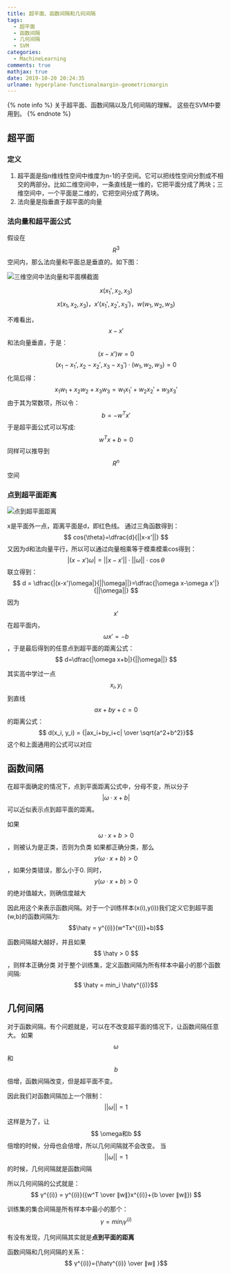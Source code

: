 ```yaml
---
title: 超平面、函数间隔和几何间隔
tags:
  - 超平面
  - 函数间隔
  - 几何间隔
  - SVM
categories:
  - MachineLearning
comments: true
mathjax: true
date: 2019-10-20 20:24:35
urlname: hyperplane-functionalmargin-geometricmargin
---
```


<meta name="referrer" content="no-referrer" />

{% note info %}
关于超平面、函数间隔以及几何间隔的理解。
这些在SVM中要用到。
{% endnote %}
<!--more-->

## 超平面
### 定义
1. 超平面是指n维线性空间中维度为n-1的子空间。它可以把线性空间分割成不相交的两部分。比如二维空间中，一条直线是一维的，它把平面分成了两块；三维空间中，一个平面是二维的，它把空间分成了两块。
2. 法向量是指垂直于超平面的向量

### 法向量和超平面公式
假设在$$R^3$$空间内，那么法向量和平面总是垂直的。如下图：

![三维空间中法向量和平面横截面](https://cdn.jsdelivr.net/gh/HanielF/ImageRepo@main/blog/YmaoZU.png)

$$ x(x_1', x_2, x_3) $$
$$ x(x_1, x_2, x_3)，x'(x_1', x_2', x_3')，w(w_1, w_2, w_3) $$

不难看出，$$x - x'$$和法向量垂直，于是：
$$(x-x')w = 0$$
$$(x_1-x_1', x_2-x_2', x_3-x_3') · (w_1, w_2, w_3) = 0$$
化简后得：
$$x_1w_1 + x_2w_2 + x_3w_3 = w_1x_1' + w_2x_2' + w_3x_3'$$
由于其为常数项，所以令：
$$b = -w^Tx'$$
于是超平面公式可以写成:
$$w^Tx+b = 0$$
同样可以推导到$$R^n$$空间

### 点到超平面距离

![点到超平面距离](https://cdn.jsdelivr.net/gh/HanielF/ImageRepo@main/blog/TcoELs.png)

x是平面外一点，距离平面是d，即红色线。
通过三角函数得到：
$$ cos{\theta}=\dfrac{d}{||x-x'||} $$
又因为d和法向量平行，所以可以通过向量相乘等于模乘模乘cos得到：
$$ |(x-x')\omega|=||x-x'||\cdot||\omega||\cdot\cos{\theta} $$
联立得到：
$$ d = \dfrac{|(x-x')\omega|}{||\omega||}=\dfrac{|\omega x-\omega x'|}{||\omega||} $$
因为$$  x' $$在超平面内，$$ \omega x'=-b $$，于是最后得到的任意点到超平面的距离公式：
$$ d=\dfrac{|\omega x+b|}{||\omega||} $$

其实高中学过一点$$ x_i, y_i $$到直线$$  ax+by+c=0 $$的距离公式：
$$  d(x_i, y_i) = {|ax_i+by_i+c| \over \sqrt{a^2+b^2}}$$
这个和上面通用的公式可以对应

## 函数间隔
在超平面确定的情况下，点到平面距离公式中，分母不变，所以分子$$|\omega·x + b|$$可以近似表示点到超平面的距离。

如果$$ \omega · x + b > 0 $$，则被认为是正类，否则为负类
如果都正确分类，那么$$  y(\omega ·x +b) > 0 $$，如果分类错误，那么小于0.
同时，$$  y(\omega ·x +b) > 0 $$的绝对值越大，则确信度越大

因此用这个来表示函数间隔。对于一个训练样本(x(i),y(i))我们定义它到超平面(w,b)的函数间隔为:
$$\hatγ = y^{(i)}(w^Tx^{(i)}+b)$$ 

函数间隔越大越好，并且如果$$ \hatγ > 0 $$，则样本正确分类
对于整个训练集，定义函数间隔为所有样本中最小的那个函数间隔:
$$ \hatγ = min_i \hatγ^{(i)}$$

## 几何间隔
对于函数间隔，有个问题就是，可以在不改变超平面的情况下，让函数间隔任意大。
如果$$ \omega $$和$$  b $$倍增，函数间隔改变，但是超平面不变。

因此我们对函数间隔加上一个限制：
$$ ||\omega|| = 1 $$

这样是为了，让$$ \omega和b $$倍增的时候，分母也会倍增，所以几何间隔就不会改变。
当$$  ||\omega||=1 $$的时候，几何间隔就是函数间隔

所以几何间隔的公式就是：
$$ γ^{(i)} = y^{(i)}({w^T \over ∥w∥}x^{(i)}+{b \over ∥w∥}) $$

训练集的集合间隔是所有样本中最小的那个：
$$ γ = min_iγ^{(i)}$$

有没有发现，几何间隔其实就是**点到平面的距离**

函数间隔和几何间隔的关系：
$$  γ^{(i)}={\hatγ^{(i)} \over ∥w∥ }$$

